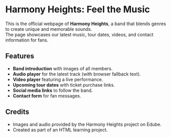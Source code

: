 # Harmony Heights: Feel the Music

This is the official webpage of **Harmony Heights**, a band that blends genres to create unique and memorable sounds.  
The page showcases our latest music, tour dates, videos, and contact information for fans.

## Features
- **Band introduction** with images of all members.
- **Audio player** for the latest track (with browser fallback text).
- **Video player** featuring a live performance.
- **Upcoming tour dates** with ticket purchase links.
- **Social media links** to follow the band.
- **Contact form** for fan messages.

## Credits
- Images and audio provided by the Harmony Heights project on Edube.
- Created as part of an HTML learning project.


